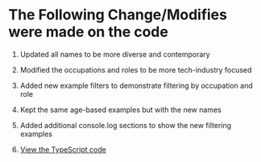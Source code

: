 # The Following Change/Modifies were made on the code
1. Updated all names to be more diverse and contemporary
2. Modified the occupations and roles to be more tech-industry focused
3. Added new example filters to demonstrate filtering by occupation and role
4. Kept the same age-based examples but with the new names
5. Added additional console.log sections to show the new filtering examples

6. [View the TypeScript code](https://github.com/adimchikrilz/task9/main/filterPersons.ts)
